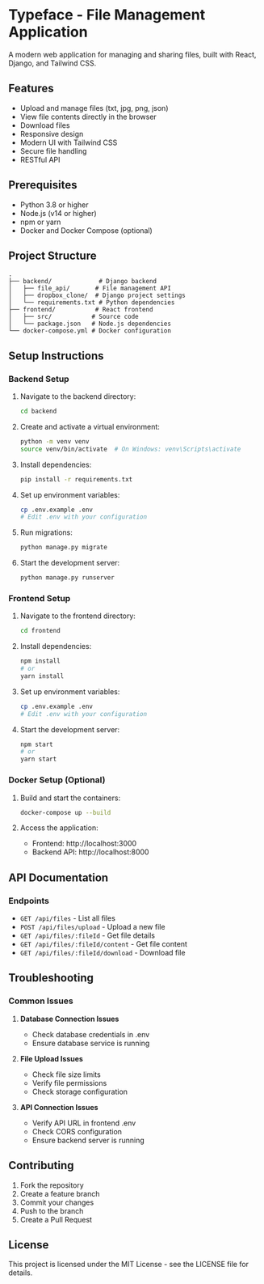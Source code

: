 # Typeface - File Management Application

A modern web application for managing and sharing files, built with React, Django, and Tailwind CSS.

## Features

- Upload and manage files (txt, jpg, png, json)
- View file contents directly in the browser
- Download files
- Responsive design
- Modern UI with Tailwind CSS
- Secure file handling
- RESTful API

## Prerequisites

- Python 3.8 or higher
- Node.js (v14 or higher)
- npm or yarn
- Docker and Docker Compose (optional)

## Project Structure

```
.
├── backend/             # Django backend
│   ├── file_api/       # File management API
│   ├── dropbox_clone/  # Django project settings
│   └── requirements.txt # Python dependencies
├── frontend/           # React frontend
│   ├── src/           # Source code
│   └── package.json   # Node.js dependencies
└── docker-compose.yml # Docker configuration
```

## Setup Instructions

### Backend Setup

1. Navigate to the backend directory:

   ```bash
   cd backend
   ```

2. Create and activate a virtual environment:

   ```bash
   python -m venv venv
   source venv/bin/activate  # On Windows: venv\Scripts\activate
   ```

3. Install dependencies:

   ```bash
   pip install -r requirements.txt
   ```

4. Set up environment variables:

   ```bash
   cp .env.example .env
   # Edit .env with your configuration
   ```

5. Run migrations:

   ```bash
   python manage.py migrate
   ```

6. Start the development server:
   ```bash
   python manage.py runserver
   ```

### Frontend Setup

1. Navigate to the frontend directory:

   ```bash
   cd frontend
   ```

2. Install dependencies:

   ```bash
   npm install
   # or
   yarn install
   ```

3. Set up environment variables:

   ```bash
   cp .env.example .env
   # Edit .env with your configuration
   ```

4. Start the development server:
   ```bash
   npm start
   # or
   yarn start
   ```

### Docker Setup (Optional)

1. Build and start the containers:

   ```bash
   docker-compose up --build
   ```

2. Access the application:
   - Frontend: http://localhost:3000
   - Backend API: http://localhost:8000

## API Documentation

### Endpoints

- `GET /api/files` - List all files
- `POST /api/files/upload` - Upload a new file
- `GET /api/files/:fileId` - Get file details
- `GET /api/files/:fileId/content` - Get file content
- `GET /api/files/:fileId/download` - Download file

## Troubleshooting

### Common Issues

1. **Database Connection Issues**

   - Check database credentials in .env
   - Ensure database service is running

2. **File Upload Issues**

   - Check file size limits
   - Verify file permissions
   - Check storage configuration

3. **API Connection Issues**
   - Verify API URL in frontend .env
   - Check CORS configuration
   - Ensure backend server is running

## Contributing

1. Fork the repository
2. Create a feature branch
3. Commit your changes
4. Push to the branch
5. Create a Pull Request

## License

This project is licensed under the MIT License - see the LICENSE file for details.

